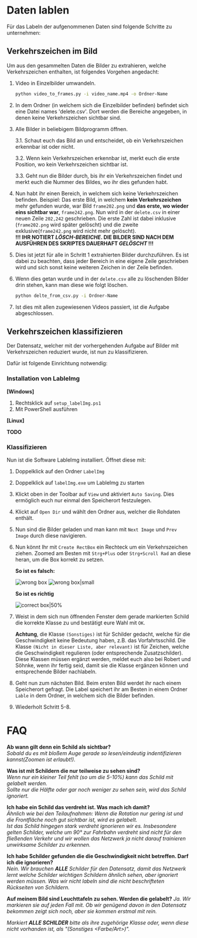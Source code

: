 # Daten lablen
Für das Labeln der aufgenommenen Daten sind folgende Schritte zu unternehmen:

## Verkehrszeichen im Bild
Um aus den gesammelten Daten die Bilder zu extrahieren, welche Verkehrszeichen enthalten, ist folgendes Vorgehen angedacht:

1. Video in Einzelbilder umwandeln.

    ```bash
    python video_to_frames.py -i video_name.mp4 -o Ordner-Name
    ```
    
2. In dem Ordner (in welchem sich die Einzelbilder befinden) befindet sich eine Datei names 'delete.csv'. Dort werden die Bereiche angegeben, in denen keine Verkehrszeichen sichtbar sind.
3. Alle Bilder in beliebigem Bildprogramm öffnen.
     
    3.1. Schaut euch das Bild an und entscheidet, ob ein Verkehrszeichen erkennbar ist oder nicht.

    3.2. Wenn kein Verkehrszeichen erkennbar ist, merkt euch die erste Position, wo kein Verkehrszeichen sichtbar ist.
    
    3.3. Geht nun die Bilder durch, bis ihr ein Verkehrszeichen findet und merkt euch die Nummer des Bildes, wo ihr dies gefunden habt.
    
4. Nun habt ihr einen Bereich, in welchem sich keine Verkehrszeichen befinden.
   Beispiel: Das erste Bild, in welchem **kein Verkehrszeichen** mehr gefunden wurde, war Bild `frame202.png` und **das erste, wo wieder eins sichtbar war**, `frame242.png`.
             Nun wird in der `delete.csv` in einer neuen Zeile `202,242` geschrieben.
             Die erste Zahl ist dabei inklusive (`frame202.png` wird später gelöscht) und die zweite exklusive(`frame242.png` wird nicht mehr gelöscht).  
             **!!! IHR NOTIERT _LÖSCH-BEREICHE_. DIE BILDER SIND NACH DEM AUSFÜHREN DES SKRIPTES DAUERHAFT _GELÖSCHT_ !!!**
5. Dies ist jetzt für alle in Schritt 1 extrahierten Bilder durchzuführen. Es ist dabei zu beachten, dass jeder Bereich in eine eigene Zeile geschrieben wird und sich sonst keine weiteren Zeichen in der Zeile befinden.
6. Wenn dies getan wurde und in der `delete.csv` alle zu löschenden Bilder drin stehen, kann man diese wie folgt löschen.

    ```bash
    python delte_from_csv.py -i Ordner-Name
    ```
7. Ist dies mit allen zugewiesenen Videos passiert, ist die Aufgabe abgeschlossen.    

## Verkehrszeichen klassifizieren

Der Datensatz, welcher mit der vorhergehenden Aufgabe auf Bilder mit Verkehrszeichen reduziert wurde, ist nun zu klassifizieren.

Dafür ist folgende Einrichtung notwendig:

### Installation von LableImg
**[Windows]**
1. Rechtsklick auf `setup_labelImg.ps1`
2. Mit PowerShell ausführen

**[Linux]**

**TODO**

### Klassifizieren
Nun ist die Software LableImg installiert. Öffnet diese mit:


1. Doppelklick auf den Ordner `LabelImg`
2. Doppelklick auf `labelImg.exe` um LableImg zu starten
3. Klickt oben in der Toolbar auf `View` und aktiviert `Auto Saving`. Dies ermöglich euch nur einmal den Speicherort festzulegen.
4. Klickt auf `Open Dir` und wählt den Ordner aus, welcher die Rohdaten enthält.
5. Nun sind die Bilder geladen und man kann mit `Next Image` und `Prev Image` durch diese navigieren.
6. Nun könnt Ihr mit `Create RectBox` ein Rechteck um ein Verkehrszeichen ziehen. Zoomed am Besten mit `Strg+Plus` oder `Strg+Scroll Rad` an diese heran, um die Box korrekt zu setzen.

    **So ist es falsch:**
    
    ![wrong box](https://cdn.fischedick.de/SWP/Images/wrong.png)
    ![wrong box|small](https://cdn.fischedick.de/SWP/Images/wrong2.png)
    
    **So ist es richtig**
    
    ![correct box|50%](https://cdn.fischedick.de/SWP/Images/correct.png)
    
7. Weist in dem sich nun öffnenden Fenster dem gerade markierten Schild die korrekte Klasse zu und bestätigt eure Wahl mit `OK`.
    
    **Achtung**, die Klasse `(Sonstiges)` ist für Schilder gedacht, welche für die Geschwindigkeit keine Bedeutung haben, z.B. das Vorfahrtsschild. Die Klasse `(Nicht in dieser Liste, aber relevant)` ist für Zeichen, welche die Geschwindigkeit regulieren (oder entsprechende Zusatzschilder). Diese Klassen müssen ergänzt werden, meldet euch also bei Robert und Söhnke, wenn ihr fertig seid, damit sie die Klasse ergänzen können und entsprechende Bilder nachlabeln.
8. Geht nun zum nächsten Bild. Beim ersten Bild werdet ihr nach einem Speicherort gefragt. Die Label speichert ihr am Besten in einem Ordner `Lable` in dem Ordner, in welchem sich die Bilder befinden.
9. Wiederholt Schritt 5-8.

# FAQ

**Ab wann gilt denn ein Schild als sichtbar?**  
_Sobald du es mit bloßem Auge gerade so lesen/eindeutig indentifizieren kannst(Zoomen ist erlaubt!)._
  
**Was ist mit Schildern die nur teilweise zu sehen sind?**  
_Wenn nur ein kleiner Teil fehlt (so um die 5-10%) kann das Schild mit gelabelt werden._  
_Sollte nur die Hälfte oder gar noch weniger zu sehen sein, wird das Schild ignoriert._

**Ich habe ein Schild das verdreht ist. Was mach ich damit?**  
_Ähnlich wie bei den Teilaufnahmen: Wenn die Rotation nur gering ist und die Frontfläche noch gut sichtbar ist, wird es gelabelt._  
_Ist das Schild hingegen stark verdreht ignorieren wir es. Insbesondere gelten Schilder, welche um 90° zur Fahrbahn verdreht sind nicht für den fließenden Verkehr und wir wollen das Netzwerk ja nicht darauf trainieren unwirksame Schilder zu erkennen._
  
**Ich habe Schilder gefunden die die Geschwindigkeit nicht betreffen. Darf ich die ignorieren?**  
_Nein. Wir brauchen **ALLE** Schilder für den Datensatz, damit das Netzwerk lernt welche Schilder wichtigen Schildern ähnlich sehen, aber ignoriert werden müssen._
_Was wir nicht labeln sind die nicht beschrifteten Rückseiten von Schildern._ 

**Auf meinem Bild sind Leuchttafeln zu sehen. Werden die gelabelt?**
_Ja. Wir markieren sie auf jeden Fall mit. Ob wir genügend davon in den Datensatz bekommen zeigt sich noch, aber sie kommen erstmal mit rein._


_Markiert **ALLE SCHILDER** bitte als ihre zugehörige Klasse oder, wenn diese nicht vorhanden ist, als "(Sonstiges <Farbe/Art>)"._
